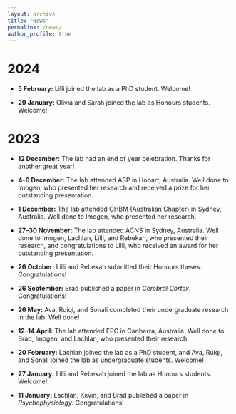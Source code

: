 ```yaml
---
layout: archive
title: "News"
permalink: /news/
author_profile: true
---
```


2024
======

* <b>5 February:</b> Lilli joined the lab as a PhD student. Welcome!

* <b>29 January:</b> Olivia and Sarah joined the lab as Honours students. Welcome!

2023
======

* <b>12 December:</b> The lab had an end of year celebration. Thanks for another great year!

* <b>4–6 December:</b> The lab attended ASP in Hobart, Australia. Well done to Imogen, who presented her research and received a prize for her outstanding presentation.

* <b>1 December:</b> The lab attended OHBM (Australian Chapter) in Sydney, Australia. Well done to Imogen, who presented her research.

* <b>27–30 November:</b> The lab attended ACNS in Sydney, Australia. Well done to Imogen, Lachlan, Lilli, and Rebekah, who presented their research, and congratulations to Lilli, who received an award for her outstanding presentation.

* <b>26 October:</b> Lilli and Rebekah submitted their Honours theses. Congratulations!

* <b>26 September:</b> Brad published a paper in <i>Cerebral Cortex</i>. Congratulations!

* <b>26 May:</b> Ava, Ruiqi, and Sonali completed their undergraduate research in the lab. Well done!

* <b>12–14 April:</b> The lab attended EPC in Canberra, Australia. Well done to Brad, Imogen, and Lachlan, who presented their research.

* <b>20 February:</b> Lachlan joined the lab as a PhD student, and Ava, Ruiqi, and Sonali joined the lab as undergraduate students. Welcome!

* <b>27 January:</b> Lilli and Rebekah joined the lab as Honours students. Welcome!

* <b>11 January:</b> Lachlan, Kevin, and Brad published a paper in <i>Psychophysiology</i>. Congratulations!
